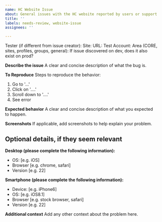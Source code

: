 ```yaml
---
name: HC Website Issue
about: General issues with the HC website reported by users or support team
title: ''
labels: needs-review, website-issue
assignees: ''

---
```


Tester (if different from issue creator): 
Site: 
URL: 
Test Account: 
Area (CORE, sites, profiles, groups, general): 
If issue discovered on dev, does it also exist on prod? 

**Describe the issue**
A clear and concise description of what the bug is.

**To Reproduce**
Steps to reproduce the behavior:
1. Go to '...'
2. Click on '....'
3. Scroll down to '....'
4. See error

**Expected behavior**
A clear and concise description of what you expected to happen.

**Screenshots**
If applicable, add screenshots to help explain your problem.

## Optional details, if they seem relevant

**Desktop (please complete the following information):**
 - OS: [e.g. iOS]
 - Browser [e.g. chrome, safari]
 - Version [e.g. 22]

**Smartphone (please complete the following information):**
 - Device: [e.g. iPhone6]
 - OS: [e.g. iOS8.1]
 - Browser [e.g. stock browser, safari]
 - Version [e.g. 22]

**Additional context**
Add any other context about the problem here.
